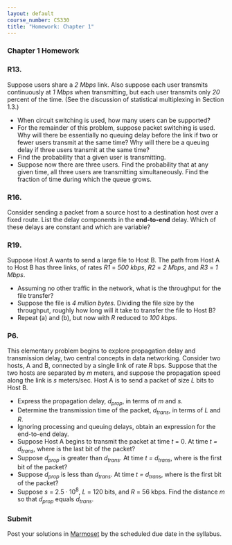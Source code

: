 ```yaml
---
layout: default
course_number: CS330
title: "Homework: Chapter 1"
---
```


### Chapter 1 Homework

### R13.
Suppose users share a <i>2 Mbps</i> link. Also suppose each user transmits continuously at <i>1 Mbps</i> when transmitting, but each user transmits only <i>20</i> percent of the time. (See the discussion of statistical multiplexing in Section 1.3.)
  - When circuit switching is used, how many users can be supported?
  - For the remainder of this problem, suppose packet switching is used. Why will there be essentially no queuing delay before the link if two or fewer users transmit at the same time? Why will there be a queuing delay if three users transmit at the same time?
  - Find the probability that a given user is transmitting.
  - Suppose now there are three users. Find the probability that at any given time, all three
users are transmitting simultaneously. Find the fraction of time during which the queue grows.

### R16. 
Consider sending a packet from a source host to a destination host over a fixed route. List the delay components in the <b>end-to-end</b> delay. Which of these delays are constant and which are variable?

### R19.
Suppose Host A wants to send a large file to Host B. The path from Host A to Host B has
three links, of rates <i>R1</i> = <i>500 kbps</i>, <i>R2</i> = <i>2 Mbps</i>, and <i>R3</i> = <i>1 Mbps</i>.
- Assuming no other traffic in the network, what is the throughput for the file transfer?
- Suppose the file is <i>4 million bytes</i>. Dividing the file size by the throughput, roughly how long will it take to transfer the file to Host B?
- Repeat (a) and (b), but now with <i>R</i> reduced to <i>100 kbps</i>.

### P6.
This elementary problem begins to explore propagation delay and transmission delay, two central concepts in data networking. Consider two hosts, A and B, connected by a single link of rate <i>R</i> bps. Suppose that the two hosts are separated by <i>m</i> meters, and suppose the propagation speed along the link is <i>s</i> meters/sec. Host A is to send a packet of size <i>L</i> bits to Host B.
  - Express the propagation delay, <i>d<sub>prop</sub></i>, in terms of <i>m</i> and <i>s</i>.
  - Determine the transmission time of the packet, <i>d<sub>trans</sub></i>, in terms of <i>L</i> and <i>R</i>.
  - Ignoring processing and queuing delays, obtain an expression for the end-to-end delay.
  - Suppose Host A begins to transmit the packet at time _t_ = 0. At time _t = d<sub>trans</sub>_, where is the last bit of the packet?
  - Suppose _d<sub>prop</sub>_ is greater than _d<sub>trans</sub>_. At time *t = d<sub>trans</sub>*, where is the first bit of the packet?
  - Suppose _d<sub>prop</sub>_ is less than _d<sub>trans</sub>_. At time _t = d<sub>trans</sub>_, where is the first bit of the packet?
  - Suppose *s* = 2.5 · 10<sup>8</sup>, *L* = 120 bits, and *R* = 56 kbps. Find the distance *m* so that _d<sub>prop</sub>_ equals _d<sub>trans</sub>_.


### Submit

Post your solutions in [Marmoset](https://cs.ycp.edu/marmoset) by the scheduled due date in the syllabus.
